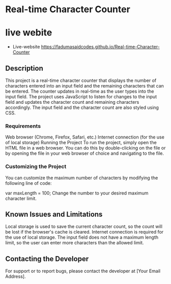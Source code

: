 # Real-time Character Counter

# live webite 

- Live-website https://fadumasaidcodes.github.io/Real-time-Character-Counter

## Description
This project is a real-time character counter that displays the number of characters entered into an input field and the remaining characters that can be entered. The counter updates in real-time as the user types into the input field. The project uses JavaScript to listen for changes to the input field and updates the character count and remaining characters accordingly. The input field and the character count are also styled using CSS.

### Requirements
Web browser (Chrome, Firefox, Safari, etc.)
Internet connection (for the use of local storage)
Running the Project
To run the project, simply open the HTML file in a web browser. You can do this by double-clicking on the file or by opening the file in your web browser of choice and navigating to the file.

### Customizing the Project
You can customize the maximum number of characters by modifying the following line of code:


var maxLength = 100;
Change the number to your desired maximum character limit.

## Known Issues and Limitations
Local storage is used to save the current character count, so the count will be lost if the browser's cache is cleared.
Internet connection is required for the use of local storage.
The input field does not have a maximum length limit, so the user can enter more characters than the allowed limit.
## Contacting the Developer
For support or to report bugs, please contact the developer at [Your Email Address].